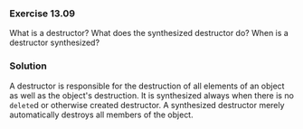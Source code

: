 ### Exercise 13.09

What is a destructor? What does the synthesized destructor do? When is a
destructor synthesized?

### Solution

A destructor is responsible for the destruction of all elements of an object as
well as the object's destruction. It is synthesized always when there is no
`delete`d or otherwise created destructor. A synthesized destructor merely
automatically destroys all members of the object.
